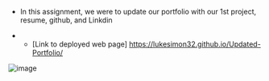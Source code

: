 * In this assignment, we were to update our portfolio with our 1st project, resume, github, and Linkdin

* * [Link to deployed web page] https://lukesimon32.github.io/Updated-Portfolio/


![image](https://user-images.githubusercontent.com/84144642/129141959-7bed13ce-4480-4366-a296-7d55d068bfca.png)